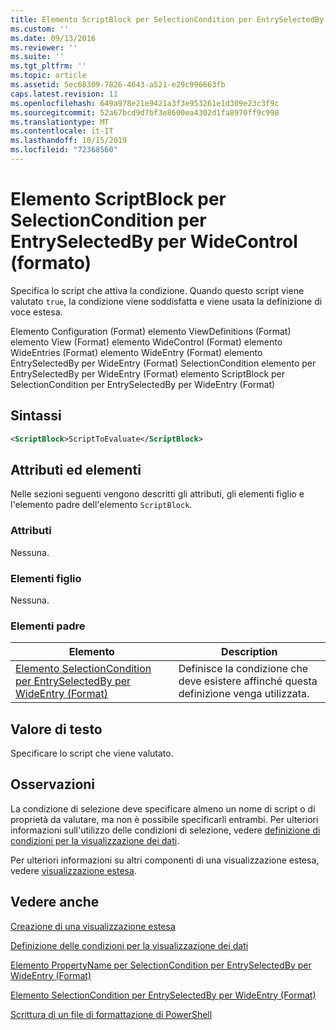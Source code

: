 ```yaml
---
title: Elemento ScriptBlock per SelectionCondition per EntrySelectedBy per WideControl (Format) | Microsoft Docs
ms.custom: ''
ms.date: 09/13/2016
ms.reviewer: ''
ms.suite: ''
ms.tgt_pltfrm: ''
ms.topic: article
ms.assetid: 5ec68309-7826-4643-a521-e29c996663fb
caps.latest.revision: 11
ms.openlocfilehash: 649a978e21e9421a3f3e953261e1d309e23c3f9c
ms.sourcegitcommit: 52a67bcd9d7bf3e8600ea4302d1fa8970ff9c998
ms.translationtype: MT
ms.contentlocale: it-IT
ms.lasthandoff: 10/15/2019
ms.locfileid: "72368560"
---
```

# <a name="scriptblock-element-for-selectioncondition-for-entryselectedby-for-widecontrol-format"></a>Elemento ScriptBlock per SelectionCondition per EntrySelectedBy per WideControl (formato)

Specifica lo script che attiva la condizione. Quando questo script viene valutato `true`, la condizione viene soddisfatta e viene usata la definizione di voce estesa.

Elemento Configuration (Format) elemento ViewDefinitions (Format) elemento View (Format) elemento WideControl (Format) elemento WideEntries (Format) elemento WideEntry (Format) elemento EntrySelectedBy per WideEntry (Format) SelectionCondition elemento per EntrySelectedBy per WideEntry (Format) elemento ScriptBlock per SelectionCondition per EntrySelectedBy per WideEntry (Format)

## <a name="syntax"></a>Sintassi

```xml
<ScriptBlock>ScriptToEvaluate</ScriptBlock>
```

## <a name="attributes-and-elements"></a>Attributi ed elementi

Nelle sezioni seguenti vengono descritti gli attributi, gli elementi figlio e l'elemento padre dell'elemento `ScriptBlock`.

### <a name="attributes"></a>Attributi

Nessuna.

### <a name="child-elements"></a>Elementi figlio

Nessuna.

### <a name="parent-elements"></a>Elementi padre

|Elemento|Description|
|-------------|-----------------|
|[Elemento SelectionCondition per EntrySelectedBy per WideEntry (Format)](./selectioncondition-element-for-entryselectedby-for-widecontrol-format.md)|Definisce la condizione che deve esistere affinché questa definizione venga utilizzata.|

## <a name="text-value"></a>Valore di testo

Specificare lo script che viene valutato.

## <a name="remarks"></a>Osservazioni

La condizione di selezione deve specificare almeno un nome di script o di proprietà da valutare, ma non è possibile specificarli entrambi. Per ulteriori informazioni sull'utilizzo delle condizioni di selezione, vedere [definizione di condizioni per la visualizzazione dei dati](./defining-conditions-for-displaying-data.md).

Per ulteriori informazioni su altri componenti di una visualizzazione estesa, vedere [visualizzazione estesa](./creating-a-wide-view.md).

## <a name="see-also"></a>Vedere anche

[Creazione di una visualizzazione estesa](./creating-a-wide-view.md)

[Definizione delle condizioni per la visualizzazione dei dati](./defining-conditions-for-displaying-data.md)

[Elemento PropertyName per SelectionCondition per EntrySelectedBy per WideEntry (Format)](./propertyname-element-for-selectioncondition-for-entryselectedby-for-wideentry-format.md)

[Elemento SelectionCondition per EntrySelectedBy per WideEntry (Format)](./selectioncondition-element-for-entryselectedby-for-widecontrol-format.md)

[Scrittura di un file di formattazione di PowerShell](./writing-a-powershell-formatting-file.md)
